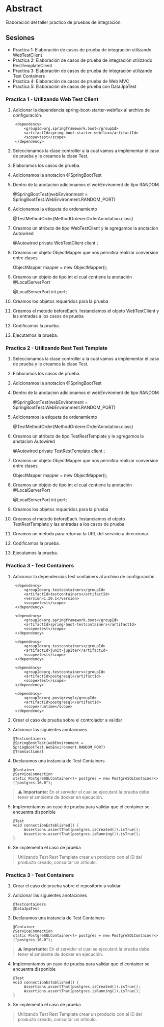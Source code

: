 # Abstract

Elaboración del taller practico de pruebas de integración. 


## Sesiones 

* Practica 1: Elaboración de casos de prueba de integración utilizando WebTestClient
* Practica 2: Elaboración de casos de prueba de integración utilizando RestTemplateClient
* Practica 3: Elaboración de casos de prueba de integración utilizando Test Containers 
* Practica 4: Elaboración de casos de prueba de Web MVC
* Practica 5: Elaboración de casos de prueba con DataJpaTest


### Practica 1 - Utilizando Web Test Client

1. Adicionar la dependencia spring-boot-starter-webflux al archivo de configuración. 

        <dependency>
			<groupId>org.springframework.boot</groupId>
			<artifactId>spring-boot-starter-webflux</artifactId>
			<scope>test</scope>
		</dependency>

2. Seleccionamos la clase controller a la cual vamos a implementar el caso de prueba y le creamos la clase Test.
3. Elaboramos los casos de prueba.
4. Adicionamos la anotacion @SpringBootTest
5. Dentro de la anotacion adicionamos el webEnviroment de tipo RANDOM

   @SpringBootTest(webEnvironment = SpringBootTest.WebEnvironment.RANDOM_PORT)

6. Adicionamos la etiqueta de ordenamiento

	@TestMethodOrder(MethodOrderer.OrderAnnotation.class)

7. Creamos un atributo de tipo WebTestClient y le agregamos la anotacion Autowired

	@Autowired
    private WebTestClient client ;

8. Creamos un objeto ObjectMapper que nos permitira realizar conversion entre clases

	ObjectMapper mapper = new ObjectMapper();

9. Creamos un objeto de tipo int el cual contiene la anotación @LocalServerPort

   @LocalServerPort
   int port;	

10. Creamos los objetos requeridos para la prueba

11. Creamos el metodo beforeEach. Instanciamos el objeto WebTestClient y las entradas a los casos de prueba

12. Codificamos la prueba.

13. Ejecutamos la prueba. 


### Practica 2 - Utilizando Rest Test Template

1. Seleccionamos la clase controller a la cual vamos a implementar el caso de prueba y le creamos la clase Test.
2. Elaboramos los casos de prueba.
3. Adicionamos la anotacion @SpringBootTest
4. Dentro de la anotacion adicionamos el webEnviroment de tipo RANDOM

   @SpringBootTest(webEnvironment = SpringBootTest.WebEnvironment.RANDOM_PORT)

5. Adicionamos la etiqueta de ordenamiento

   @TestMethodOrder(MethodOrderer.OrderAnnotation.class)

6. Creamos un atributo de tipo TestRestTemplate y le agregamos la anotacion Autowired

   @Autowired
   private TestRestTemplate client ;

8. Creamos un objeto ObjectMapper que nos permitira realizar conversion entre clases

   ObjectMapper mapper = new ObjectMapper();

9. Creamos un objeto de tipo int el cual contiene la anotación @LocalServerPort

   @LocalServerPort
   int port;

10. Creamos los objetos requeridos para la prueba
11. Creamos el metodo beforeEach. Instanciamos el objeto TestRestTemplate y las entradas a los casos de prueba
12. Creamos un metodo para retornar la URL del servicio a direccionar. 
13. Codificamos la prueba. 
14. Ejecutamos la prueba.


### Practica 3 - Test Containers 

1. Adicionar la dependencias test containers al archivo de configuración.

        <dependency>
            <groupId>org.testcontainers</groupId>
            <artifactId>testcontainers</artifactId>
            <version>1.20.1</version>
            <scope>test</scope>
        </dependency>
    
        <dependency>
            <groupId>org.springframework.boot</groupId>
            <artifactId>spring-boot-testcontainers</artifactId>
            <scope>test</scope>
        </dependency>
        
        <dependency>
            <groupId>org.testcontainers</groupId>
            <artifactId>junit-jupiter</artifactId>
            <scope>test</scope>
        </dependency>
        
        <dependency>
            <groupId>org.testcontainers</groupId>
            <artifactId>postgresql</artifactId>
            <scope>test</scope>
        </dependency>
        
        <dependency>
            <groupId>org.postgresql</groupId>
            <artifactId>postgresql</artifactId>
            <scope>runtime</scope>
        </dependency>

2. Crear el caso de prueba sobre el controlador a validar 

3. Adicionar las siguientes anotaciones 

       @Testcontainers
       @SpringBootTest(webEnvironment = SpringBootTest.WebEnvironment.RANDOM_PORT)
       @Transactional

4. Declaramos una instancia de Test Containers 

       @Container
       @ServiceConnection
       static PostgreSQLContainer<?> postgres = new PostgreSQLContainer<>("postgres:16.0");

> :warning: **Importante:** En el servidor el cual se ejecutará la prueba debe tener el ambiente de docker en ejecución.

5. Implementamos un caso de prueba para validar que el container se encuentra disponible 

       @Test
       void connectionEstablished() {
            Assertions.assertThat(postgres.isCreated()).isTrue();
            Assertions.assertThat(postgres.isRunning()).isTrue();
       }

6. Se implementa el caso de prueba

> Utilizando Test Rest Template crear un producto 
> con el ID del producto creado, consultar un artículo. 


### Practica 3 - Test Containers


1. Crear el caso de prueba sobre el repositorio a validar

2. Adicionar las siguientes anotaciones

       @Testcontainers
       @DataJpaTest

3. Declaramos una instancia de Test Containers

       @Container
       @ServiceConnection
       static PostgreSQLContainer<?> postgres = new PostgreSQLContainer<>("postgres:16.0");

> :warning: **Importante:** En el servidor el cual se ejecutará la prueba debe tener el ambiente de docker en ejecución.

4. Implementamos un caso de prueba para validar que el container se encuentra disponible

       @Test
       void connectionEstablished() {
            Assertions.assertThat(postgres.isCreated()).isTrue();
            Assertions.assertThat(postgres.isRunning()).isTrue();
       }

5. Se implementa el caso de prueba

> Utilizando Test Rest Template crear un producto
> con el ID del producto creado, consultar un artículo. 


